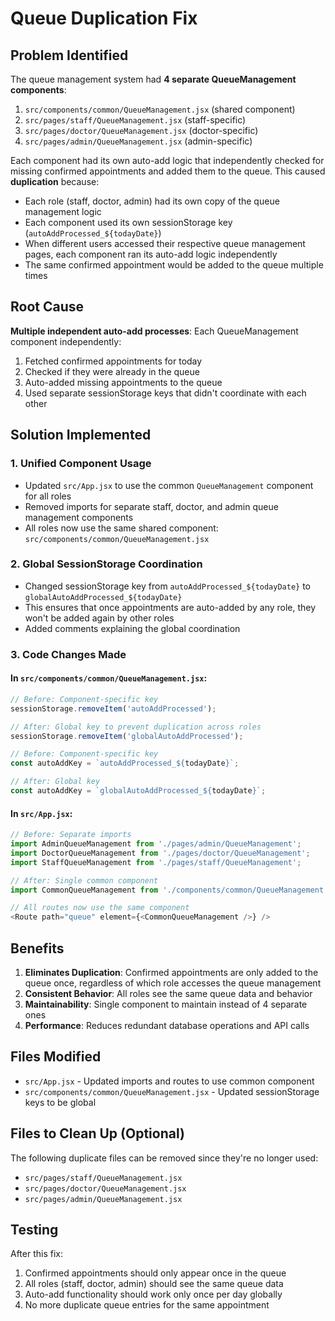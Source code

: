 # Queue Duplication Fix

## Problem Identified

The queue management system had **4 separate QueueManagement components**:
1. `src/components/common/QueueManagement.jsx` (shared component)
2. `src/pages/staff/QueueManagement.jsx` (staff-specific)
3. `src/pages/doctor/QueueManagement.jsx` (doctor-specific) 
4. `src/pages/admin/QueueManagement.jsx` (admin-specific)

Each component had its own auto-add logic that independently checked for missing confirmed appointments and added them to the queue. This caused **duplication** because:

- Each role (staff, doctor, admin) had its own copy of the queue management logic
- Each component used its own sessionStorage key (`autoAddProcessed_${todayDate}`)
- When different users accessed their respective queue management pages, each component ran its auto-add logic independently
- The same confirmed appointment would be added to the queue multiple times

## Root Cause

**Multiple independent auto-add processes**: Each QueueManagement component independently:
1. Fetched confirmed appointments for today
2. Checked if they were already in the queue
3. Auto-added missing appointments to the queue
4. Used separate sessionStorage keys that didn't coordinate with each other

## Solution Implemented

### 1. Unified Component Usage
- Updated `src/App.jsx` to use the common `QueueManagement` component for all roles
- Removed imports for separate staff, doctor, and admin queue management components
- All roles now use the same shared component: `src/components/common/QueueManagement.jsx`

### 2. Global SessionStorage Coordination
- Changed sessionStorage key from `autoAddProcessed_${todayDate}` to `globalAutoAddProcessed_${todayDate}`
- This ensures that once appointments are auto-added by any role, they won't be added again by other roles
- Added comments explaining the global coordination

### 3. Code Changes Made

#### In `src/components/common/QueueManagement.jsx`:
```javascript
// Before: Component-specific key
sessionStorage.removeItem('autoAddProcessed');

// After: Global key to prevent duplication across roles
sessionStorage.removeItem('globalAutoAddProcessed');
```

```javascript
// Before: Component-specific key
const autoAddKey = `autoAddProcessed_${todayDate}`;

// After: Global key
const autoAddKey = `globalAutoAddProcessed_${todayDate}`;
```

#### In `src/App.jsx`:
```javascript
// Before: Separate imports
import AdminQueueManagement from './pages/admin/QueueManagement';
import DoctorQueueManagement from './pages/doctor/QueueManagement';
import StaffQueueManagement from './pages/staff/QueueManagement';

// After: Single common component
import CommonQueueManagement from './components/common/QueueManagement';

// All routes now use the same component
<Route path="queue" element={<CommonQueueManagement />} />
```

## Benefits

1. **Eliminates Duplication**: Confirmed appointments are only added to the queue once, regardless of which role accesses the queue management
2. **Consistent Behavior**: All roles see the same queue data and behavior
3. **Maintainability**: Single component to maintain instead of 4 separate ones
4. **Performance**: Reduces redundant database operations and API calls

## Files Modified

- `src/App.jsx` - Updated imports and routes to use common component
- `src/components/common/QueueManagement.jsx` - Updated sessionStorage keys to be global

## Files to Clean Up (Optional)

The following duplicate files can be removed since they're no longer used:
- `src/pages/staff/QueueManagement.jsx`
- `src/pages/doctor/QueueManagement.jsx` 
- `src/pages/admin/QueueManagement.jsx`

## Testing

After this fix:
1. Confirmed appointments should only appear once in the queue
2. All roles (staff, doctor, admin) should see the same queue data
3. Auto-add functionality should work only once per day globally
4. No more duplicate queue entries for the same appointment
